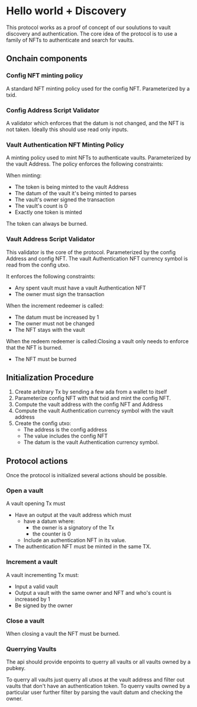 # Hello world + Discovery

This protocol works as a proof of concept of our soulutions to vault discovery and authentication.
The core idea of the protocol is to use a family of NFTs to authenticate and search for vaults.

## Onchain components

### Config NFT minting policy

A standard NFT minting policy used for the config NFT.
Parameterized by a txid.

### Config Address Script Validator

A validator which enforces that the datum is not changed, and the NFT is not taken.
Ideally this should use read only inputs.

### Vault Authentication NFT Minting Policy

A minting policy used to mint NFTs to authenticate vaults.
Parameterized by the vault Address.
The policy enforces the following constraints:

When minting:

- The token is being minted to the vault Address
- The datum of the vault it's being minted to parses
- The vault's owner signed the transaction
- The vault's count is 0
- Exactly one token is minted

The token can always be burned.

### Vault Address Script Validator

This validator is the core of the protocol.
Parameterized by the config Address and config NFT.
The vault Authentication NFT currency symbol is read from the config utxo.

It enforces the following constraints:

- Any spent vault must have a vault Authentication NFT
- The owner must sign the transaction

When the increment redeemer is called:

- The datum must be increased by 1
- The owner must not be changed
- The NFT stays with the vault

When the redeem redeemer is called:Closing a vault only needs to enforce that the NFT is burned.

- The NFT must be burned

## Initialization Procedure

1) Create arbitrary Tx by sending a few ada from a wallet to itself
2) Parameterize config NFT with that txid and mint the config NFT.
3) Compute the vault address with the config NFT and Address
4) Compute the vault Authentication currency symbol with the vault address
5) Create the config utxo:
	- The address is the config address
	- The value includes the config NFT
	- The datum is the vault Authentication currency symbol.

## Protocol actions

Once the protocol is initialized several actions should be possible.

### Open a vault

A vault opening Tx must
- Have an output at the vault address which must
	- have a datum where:
		- the owner is a signatory of the Tx
		- the counter is 0
	- Include an authentication NFT in its value.
- The authentication NFT must be minted in the same TX.

### Increment a vault

A vault incrementing Tx must:
- Input a valid vault
- Output a vault with the same owner and NFT and who's count is increased by 1
- Be signed by the owner

### Close a vault

When closing a vault the NFT must be burned.

### Querrying Vaults

The api should provide enpoints to querry all vaults or all vaults owned by a pubkey.

To querry all vaults just querry all utxos at the vault address and filter out vaults that don't have an authentication token.
To querry vaults owned by a particular user further filter by parsing the vault datum and checking the owner.


